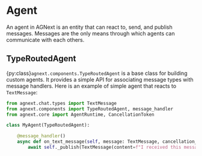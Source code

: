 # Agent

An agent in AGNext is an entity that can react to, send, and publish
messages. Messages are the only means through which agents can communicate
with each others.

## TypeRoutedAgent

{py:class}`agnext.components.TypeRoutedAgent`
is a base class for building custom agents. It provides
a simple API for associating message types with message handlers.
Here is an example of simple agent that reacts to `TextMessage`:

```python
from agnext.chat.types import TextMessage
from agnext.components import TypeRoutedAgent, message_handler
from agnext.core import AgentRuntime, CancellationToken

class MyAgent(TypeRoutedAgent):

    @message_handler()
    async def on_text_message(self, message: TextMessage, cancellation_token: CancellationToken)) -> None:
        await self._publish(TextMessage(content=f"I received this message: ({message.content}) from {message.source}"))
```
